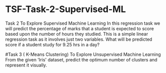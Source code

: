 # TSF-Task-2-Supervised-ML
Task 2  To Explore Supervised Machine Learning  In this regression task we will predict the percentage of marks that a student is expected to score based upon the number of hours they studied. This is a simple linear regression task as it involves just two variables. What will be predicted score if a student study for 9.25 hrs in a day?

#Task 3 ( K-Means Clustering)
To Explore Unsupervised Machine Learning
From the given 'Iris' dataset, predict the optimum number of clusters and represent it visually.
